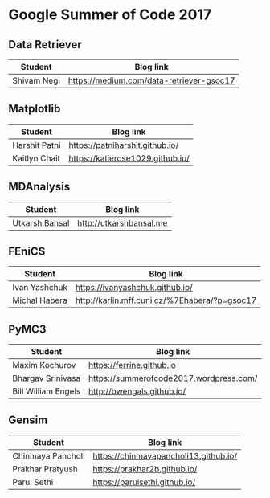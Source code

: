 # Google Summer of Code 2017

## Data Retriever

| Student             | Blog link                                     |
| -------             | ---------                                     |
| Shivam Negi         | https://medium.com/data-retriever-gsoc17      |

## Matplotlib

| Student             | Blog link                                     |
| -------             | ---------                                     |
| Harshit Patni       | https://patniharshit.github.io/               |
| Kaitlyn Chait       | https://katierose1029.github.io/              |

## MDAnalysis

| Student             | Blog link                                     |
| -------             | ---------                                     |
| Utkarsh Bansal      | http://utkarshbansal.me                       |

## FEniCS

| Student             | Blog link                                     |
| -------             | ---------                                     |
| Ivan Yashchuk       | https://ivanyashchuk.github.io/               |
| Michal Habera       | http://karlin.mff.cuni.cz/%7Ehabera/?p=gsoc17 |

## PyMC3

| Student             | Blog link                                     |
| -------             | ---------                                     |
| Maxim Kochurov      | https://ferrine.github.io                     |
| Bhargav Srinivasa   | https://summerofcode2017.wordpress.com/       |
| Bill William Engels | http://bwengals.github.io/                    |

## Gensim

| Student             | Blog link                                     |
| -------             | ---------                                     |
| Chinmaya Pancholi   | https://chinmayapancholi13.github.io/         |
| Prakhar Pratyush    | https://prakhar2b.github.io/                  |
| Parul Sethi         | https://parulsethi.github.io/                 |

